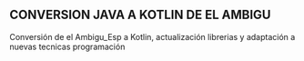 ## CONVERSION JAVA A KOTLIN DE EL AMBIGU

Conversión de el Ambigu_Esp a Kotlin, actualización librerias y adaptación a nuevas tecnicas programación
